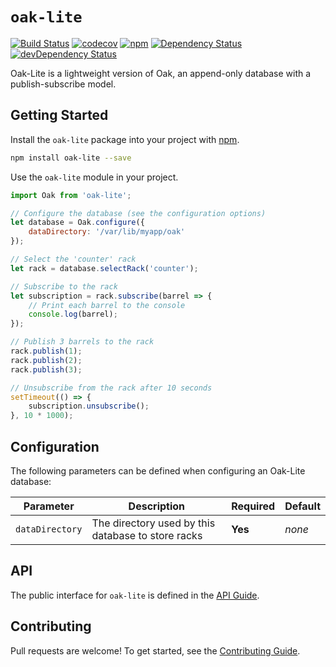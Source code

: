 # `oak-lite`

[![Build Status](https://travis-ci.org/oak-database/oak-lite.svg)](https://travis-ci.org/oak-database/oak-lite)
[![codecov](https://codecov.io/gh/oak-database/oak-lite/branch/master/graph/badge.svg)](https://codecov.io/gh/oak-database/oak-lite)
[![npm](https://img.shields.io/npm/v/oak-lite.svg)](https://www.npmjs.com/package/oak-lite)
[![Dependency Status](https://david-dm.org/oak-database/oak-lite/status.svg)](https://david-dm.org/oak-database/oak-lite)
[![devDependency Status](https://david-dm.org/oak-database/oak-lite/dev-status.svg)](https://david-dm.org/oak-database/oak-lite?type=dev)

Oak-Lite is a lightweight version of Oak, an append-only database with a publish-subscribe model.

## Getting Started

Install the `oak-lite` package into your project with [npm](https://www.npmjs.com/).

```bash
npm install oak-lite --save
```

Use the `oak-lite` module in your project.

```javascript
import Oak from 'oak-lite';

// Configure the database (see the configuration options)
let database = Oak.configure({
    dataDirectory: '/var/lib/myapp/oak'
});

// Select the 'counter' rack
let rack = database.selectRack('counter');

// Subscribe to the rack
let subscription = rack.subscribe(barrel => {
    // Print each barrel to the console
    console.log(barrel);
});

// Publish 3 barrels to the rack
rack.publish(1);
rack.publish(2);
rack.publish(3);

// Unsubscribe from the rack after 10 seconds
setTimeout(() => {
    subscription.unsubscribe();
}, 10 * 1000);
```

## Configuration

The following parameters can be defined when configuring an Oak-Lite database:

| Parameter       | Description                                        | Required | Default |
| --------------- | -------------------------------------------------- | -------- | ------- |
| `dataDirectory` | The directory used by this database to store racks | **Yes**  | *none*  |

## API

The public interface for `oak-lite` is defined in the [API Guide](https://github.com/oak-database/oak-lite/blob/master/docs/api.md).

## Contributing

Pull requests are welcome! To get started, see the [Contributing Guide](https://github.com/oak-database/oak-lite/blob/master/CONTRIBUTING.md).
